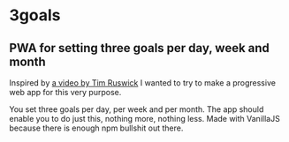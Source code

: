 # 3goals
## PWA for setting three goals per day, week and month

Inspired by [a video by Tim Ruswick](https://www.youtube.com/watch?v=I0q2XnjDyZ0) I wanted to try to make a progressive web app for this very purpose.

You set three goals per day, per week and per month. The app should enable you to do just this, nothing more, nothing less.
Made with VanillaJS because there is enough npm bullshit out there.
